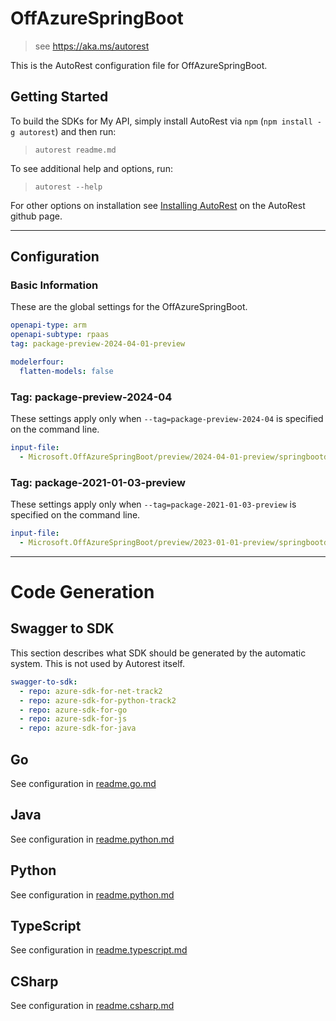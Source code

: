 # OffAzureSpringBoot

> see https://aka.ms/autorest

This is the AutoRest configuration file for OffAzureSpringBoot.

## Getting Started

To build the SDKs for My API, simply install AutoRest via `npm` (`npm install -g autorest`) and then run:

> `autorest readme.md`

To see additional help and options, run:

> `autorest --help`

For other options on installation see [Installing AutoRest](https://aka.ms/autorest/install) on the AutoRest github page.

---

## Configuration

### Basic Information

These are the global settings for the OffAzureSpringBoot.

``` yaml
openapi-type: arm
openapi-subtype: rpaas
tag: package-preview-2024-04-01-preview
```

``` yaml
modelerfour:
  flatten-models: false
```

### Tag: package-preview-2024-04

These settings apply only when `--tag=package-preview-2024-04` is specified on the command line.

```yaml $(tag) == 'package-preview-2024-04'
input-file:
  - Microsoft.OffAzureSpringBoot/preview/2024-04-01-preview/springbootdiscovery.json
```
### Tag: package-2021-01-03-preview

These settings apply only when `--tag=package-2021-01-03-preview` is specified on the command line.

``` yaml $(tag) == 'package-2023-01-01-preview'
input-file:
  - Microsoft.OffAzureSpringBoot/preview/2023-01-01-preview/springbootdiscovery.json
```

---

# Code Generation

## Swagger to SDK

This section describes what SDK should be generated by the automatic system.
This is not used by Autorest itself.

``` yaml $(swagger-to-sdk)
swagger-to-sdk:
  - repo: azure-sdk-for-net-track2
  - repo: azure-sdk-for-python-track2
  - repo: azure-sdk-for-go
  - repo: azure-sdk-for-js
  - repo: azure-sdk-for-java
```

## Go

See configuration in [readme.go.md](./readme.go.md)

## Java

See configuration in [readme.python.md](./readme.java.md)

## Python

See configuration in [readme.python.md](./readme.python.md)

## TypeScript

See configuration in [readme.typescript.md](./readme.typescript.md)

## CSharp

See configuration in [readme.csharp.md](./readme.csharp.md)
